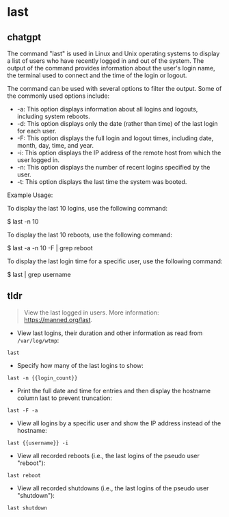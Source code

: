 # last 
## chatgpt 
The command "last" is used in Linux and Unix operating systems to display a list of users who have recently logged in and out of the system. The output of the command provides information about the user's login name, the terminal used to connect and the time of the login or logout.

The command can be used with several options to filter the output. Some of the commonly used options include:

- -a: This option displays information about all logins and logouts, including system reboots.
- -d: This option displays only the date (rather than time) of the last login for each user.
- -F: This option displays the full login and logout times, including date, month, day, time, and year.
- -i: This option displays the IP address of the remote host from which the user logged in.
- -n: This option displays the number of recent logins specified by the user.
- -t: This option displays the last time the system was booted.

Example Usage:

To display the last 10 logins, use the following command:

$ last -n 10

To display the last 10 reboots, use the following command:

$ last -a -n 10 -F | grep reboot

To display the last login time for a specific user, use the following command:

$ last | grep username 

## tldr 
 
> View the last logged in users.
> More information: <https://manned.org/last>.

- View last logins, their duration and other information as read from `/var/log/wtmp`:

`last`

- Specify how many of the last logins to show:

`last -n {{login_count}}`

- Print the full date and time for entries and then display the hostname column last to prevent truncation:

`last -F -a`

- View all logins by a specific user and show the IP address instead of the hostname:

`last {{username}} -i`

- View all recorded reboots (i.e., the last logins of the pseudo user "reboot"):

`last reboot`

- View all recorded shutdowns (i.e., the last logins of the pseudo user "shutdown"):

`last shutdown`
